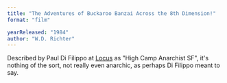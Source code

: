 ```yaml
---
title: "The Adventures of Buckaroo Banzai Across the 8th Dimension!"
format: "film"

yearReleased: "1984"
author: "W.D. Richter"
---
```


Described by Paul Di Filippo at <a href="http://www.locusmag.com/Reviews/2017/01/paul-di-filippo-reviews-gordon-eklund/"> Locus</a> as "High Camp Anarchist SF", it's nothing of the sort, not really even anarchic, as perhaps Di Filippo meant to say.
